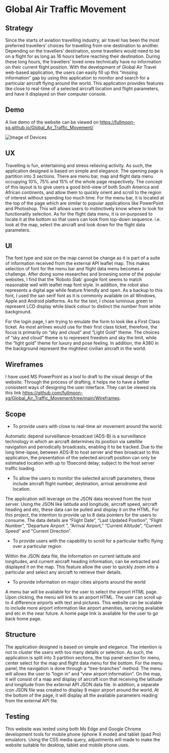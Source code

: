 # Global Air Traffic Movement

## Strategy

Since the starts of aviation travelling industry, air travel has been the most preferred travellers’ choices for travelling from one destination to another. 
Depending on the travellers’ destination, some travellers would need to be on a flight for as long as 16 hours before reaching their destination. During these 
long hours, the travellers’ loved ones technically have no information on their current flight position. With the development of Global Air Travel web-based 
application, the users can easily fill up this “missing information” gap by using this application to monitor and search for a particular aircraft flying around
 the world. This application provides features like close to real-time of a selected aircraft location and flight parameters, and have it displayed on their
computer console.

## Demo 

A live demo of the website can be viewed on https://fullmoon-sg.github.io/Global_Air_Traffic_Movement/

![Image of Devices](https://github.com/fullmoon-sg/Global_Air_Traffic_Movement/tree/main/wireframes/device_view.jpg)

## UX

Travelling is fun, entertaining and stress relieving activity. As such, the application designed is based on simple and elegance. The opening page is partition
into 3 sections. There are menu bar, map and flight data menu occupying 10%, 75% and 15% of the whole page respectively. The concept of this layout is to
give users a good bird-view of both South America and African continents, and allow them to quickly orient and scroll to the region of interest without spending 
too much time. For the menu bar, it is located at the top of the page which are similar to popular applications like PowerPoint and Photoshop. This will allows
users to instinctively know where to look for functionality selection. As for the flight data menu, it is on-purposed to locate it at the bottom so that users 
can look from top-down sequence. i.e. look at the map, select the aircraft and look down for the flight data parameters. 

## UI

The font type and size on the map cannot be change as it is part of a suite of information received from the external API leaflet map. This makes selection of 
font for the menu bar and flight data menu becomes a challenge. After doing some researches and browsing some of the popular websites, I find that the 
‘Roboto Slab’ google font seems to match reasonable well with leaflet map font style. In addition, the robot also represents a digital age while feature 
friendly and open. As a backup to this font, I used the san serif font as it is commonly available on all Windows, Apple and Android platforms. As for the text, 
I chose luminous green to represent LCD display while black colour to distinct the number from white background.

For the login page, I am trying to emulate the form to look like a First Class ticket. As most airlines would use for their first class ticket, therefore, the 
focus is primarily on “sky and cloud” and “Light Gold” theme. The choices of “sky and cloud” theme is to represent freedom and sky the limit, while the 
“light gold” theme for luxury and pose feeling. In addition, the A380 in the background represent the mightiest civilian aircraft in the world.

## Wireframes 

I have used MS PowerPoint as a tool to draft to the visual design of the website. Through the process of drafting, it helps me to have a better consistent ways 
of designing the user interface. They can be viewed via this link https://github.com/fullmoon-sg/Global_Air_Traffic_Movement/tree/main/Wireframes.

## Scope

* To provide users with close to real-time air movement around the world.

Automatic depend surveillance-broadcast (ADS-B) is a surveillance technology in which an aircraft determines its position via satellite navigation and 
periodically broadcasts, enabling it to be tracked. Due to the long time-lapse, between ADS-B to host server and then broadcast to this application, the 
presentation of the selected aircraft position can only be estimated location with up to 15second delay; subject to the host server traffic loading.

* To allow the users to monitor the selected aircraft parameters, these include aircraft flight number, destination, arrival aerodrome and location.

The application will leverage on the JSON data received from the host server. Using the JSON like latitude and longitude, aircraft speed, aircraft heading 
and etc, these data can be pulled and display it on the HTML. For this project, the intention to provide up to 8 data pointers for the users to consume. The 
data details are “Flight Date”, “Last Updated Position”, “Flight Number”, “Departure Airport ”, “Arrival Airport,” “Current Altitude”, “Current Speed” and 
"Current Direction”.

* To provide users with the capability to scroll for a particular traffic flying over a particular region

Within the JSON data file, the information on current latitude and longitudes, and current aircraft heading information, can be extracted and displayed it on 
the map. This feature allow the user to quickly zoom into a particular and select any aircraft to retrieve their details. 

* To provide information on major cities airports around the world 

A menu bar will be available for the user to select the airport HTML page. Upon clicking, the menu will link to an airport HTML. The user can scroll up to 4 
difference airports with text and pictures. This website can be scalable to include more airport information like airport amenities, servicing available and 
etc in the near future. A home page link is available for the user to go back home page.  

## Structure

The application designed is based on simple and elegance. The intention is not to cluster the users with too many details or selection. As such, the application 
is split into 3 partition sections, the top panel section for menu, center select for the map and flight data menu for the bottom. For the menu panel, the 
navigation is done through a “tree-branches” method. The menu will allows the user to “login in” and “view airport information”. On the map, it will consist 
of a map and display of aircraft icon that receiving the latitude and longitude from the external API JSON data file. In addition, a separate icon JSON file 
was created to display 8 major airport around the world. At the bottom of the page, it will display all the available parameters reading from the external API 
file. 

## Testing

This website was tested using both Ms Edge and Google Chrome development tools for mobile phone (iphone X model) and tablet (ipad Pro) emulators. Using the CSS
 media query, adjustments will made to make the website suitable for desktop, tablet and mobile phone uses. 
